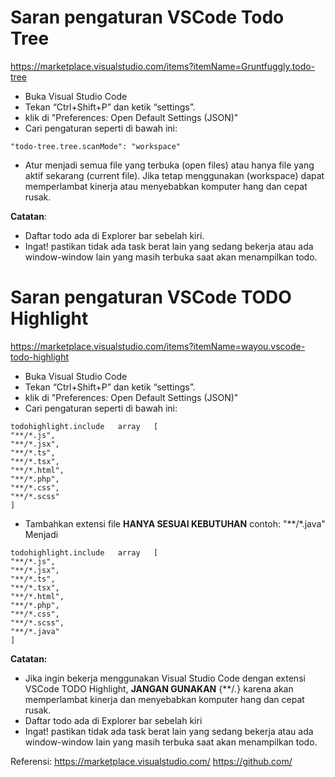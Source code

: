 # Saran pengaturan VSCode Todo Tree
https://marketplace.visualstudio.com/items?itemName=Gruntfuggly.todo-tree

* Buka Visual Studio Code
* Tekan “Ctrl+Shift+P” dan ketik “settings”.
* klik di "Preferences: Open Default Settings (JSON)"
* Cari pengaturan seperti di bawah ini:
```
"todo-tree.tree.scanMode": "workspace"
```
* Atur menjadi semua file yang terbuka (open files) atau hanya file yang aktif sekarang (current file). Jika tetap menggunakan (workspace) dapat memperlambat kinerja atau menyebabkan komputer hang dan cepat rusak.

**Catatan**:
* Daftar todo ada di Explorer bar sebelah kiri.
* Ingat! pastikan tidak ada task berat lain yang sedang bekerja atau ada window-window lain yang masih terbuka saat akan menampilkan todo.

# Saran pengaturan VSCode TODO Highlight
https://marketplace.visualstudio.com/items?itemName=wayou.vscode-todo-highlight

* Buka Visual Studio Code
* Tekan “Ctrl+Shift+P” dan ketik “settings”.
* klik di "Preferences: Open Default Settings (JSON)"
* Cari pengaturan seperti di bawah ini:
```
todohighlight.include	array	[
"**/*.js",
"**/*.jsx",
"**/*.ts",
"**/*.tsx",
"**/*.html",
"**/*.php",
"**/*.css",
"**/*.scss"
]
```
* Tambahkan extensi file **HANYA SESUAI KEBUTUHAN** 
contoh: "**/*.java"
Menjadi
```
todohighlight.include	array	[
"**/*.js",
"**/*.jsx",
"**/*.ts",
"**/*.tsx",
"**/*.html",
"**/*.php",
"**/*.css",
"**/*.scss", 
"**/*.java"
]
```

**Catatan:**
* Jika ingin bekerja menggunakan Visual Studio Code dengan extensi VSCode TODO Highlight, **JANGAN GUNAKAN** {**/*.*} karena akan memperlambat kinerja dan menyebabkan komputer hang dan cepat rusak.
* Daftar todo ada di Explorer bar sebelah kiri
* Ingat! pastikan tidak ada task berat lain yang sedang bekerja atau ada window-window lain yang masih terbuka saat akan menampilkan todo.

Referensi:
https://marketplace.visualstudio.com/
https://github.com/
